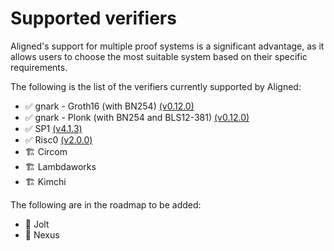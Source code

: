 # Supported verifiers

Aligned's support for multiple proof systems is a significant advantage, as it allows users to choose the most suitable system based on their specific requirements.

The following is the list of the verifiers currently supported by Aligned:

- :white_check_mark: gnark - Groth16 (with BN254) [(v0.12.0)](https://github.com/Consensys/gnark/releases/tag/v0.12.0)
- :white_check_mark: gnark - Plonk (with BN254 and BLS12-381) [(v0.12.0)](https://github.com/Consensys/gnark/releases/tag/v0.12.0)
- :white_check_mark: SP1 [(v4.1.3)](https://github.com/succinctlabs/sp1/releases/tag/v4.1.3)
- :white_check_mark: Risc0 [(v2.0.0)](https://github.com/risc0/risc0/releases/tag/v2.0.0)
- 🏗️ Circom
- 🏗️ Lambdaworks
- 🏗️ Kimchi

The following are in the roadmap to be added:

- :black_square_button: Jolt
- :black_square_button: Nexus
